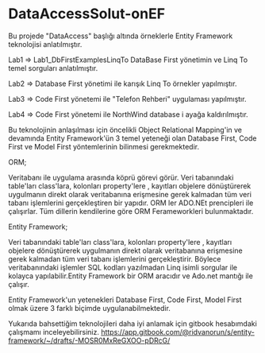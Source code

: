 # DataAccessSolut-onEF
Bu projede "DataAccess" başlığı altında örneklerle Entity Framework teknolojisi anlatılmıştır. 

Lab1 => Lab1_DbFirstExamplesLinqTo DataBase First yönetimin ve Linq To temel sorguları anlatılmıştır.

Lab2 => Database First yönetimi ile karışık Linq To örnekler yapılmıştır.

Lab3 => Code First yönetemi ile "Telefon Rehberi" uygulaması yapılmıştır.

Lab4 => Code First yönetemi ile NorthWind database i ayağa kaldırılmıştır.

Bu teknolojinin anlaşılması için öncelikli Object Relational Mapping'in  ve devamında Entity Framework'ün 3 temel yeteneği olan Database First, Code First ve Model First yöntemlerinin bilinmesi gerekmektedir.

ORM;

Veritabanı ile uygulama arasında köprü görevi görür. Veri tabanındaki table'ları class'lara, kolonları property'lere , kayıtları objelere dönüştürerek uygulmanın direkt olarak veritabanına erişmesine gerek kalmadan tüm veri tabanı işlemlerini gerçekleştiren bir yapıdır. ORM ler ADO.NEt prencipleri ile çalışırlar.
Tüm dillerin kendilerine göre ORM Ferameworkleri bulunmaktadır.

Entity Framework;

Veri tabanındaki table'ları class'lara, kolonları property'lere , kayıtları objelere dönüştürerek uygulmanın direkt olarak veritabanına erişmesine gerek kalmadan tüm veri tabanı işlemlerini gerçekleştirir. Böylece veritabanındaki işlemler SQL kodları yazılmadan Linq isimli sorgular ile kolayca yapılabilir.Entity Framework bir ORM aracıdır ve  Ado.net mantığı ile çalışır. 

Entity Framework'un yetenekleri Database First, Code First, Model First olmak üzere 3 farklı biçimde uygulanabilmektedir.

Yukarıda bahsettiğim teknolojileri daha iyi anlamak için gitbook hesabımdaki çalışmamı inceleyebilirsiniz. https://app.gitbook.com/@ridvanorun/s/entity-framework/~/drafts/-MOSR0MxReGXOO-pDRcG/

